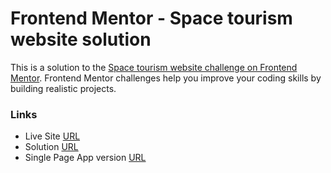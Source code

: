 # Frontend Mentor - Space tourism website solution

This is a solution to the [Space tourism website challenge on Frontend Mentor](https://www.frontendmentor.io/challenges/space-tourism-multipage-website-gRWj1URZ3). Frontend Mentor challenges help you improve your coding skills by building realistic projects.

### Links

- Live Site [URL](https://mhmd-tarek-mhmd.github.io/Space-Tourism/dist/)
- Solution [URL](https://www.frontendmentor.io/solutions/space-tourism-site-S_XBH6F89k)
- Single Page App version [URL](https://github.com/Mhmd-Tarek-Mhmd/Space-Tourism/tree/spa)
